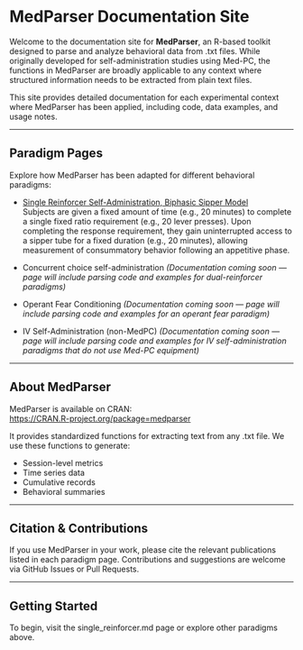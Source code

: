 # MedParser Documentation Site

Welcome to the documentation site for **MedParser**, an R-based toolkit designed to parse and analyze behavioral data from .txt files. While originally developed for self-administration studies using Med-PC, the functions in MedParser are broadly applicable to any context where structured information needs to be extracted from plain text files.

This site provides detailed documentation for each experimental context where MedParser has been applied, including code, data examples, and usage notes.

---

## Paradigm Pages

Explore how MedParser has been adapted for different behavioral paradigms:

- [Single Reinforcer Self-Administration, Biphasic Sipper Model](single_reinforcer_sippermodel.md)  
 Subjects are given a fixed amount of time (e.g., 20 minutes) to complete a single fixed ratio requirement (e.g., 20 lever presses). Upon completing the response requirement, they gain uninterrupted access to a sipper tube for a fixed duration (e.g., 20 minutes), allowing measurement of consummatory behavior following an appetitive phase.

- Concurrent choice self-administration 
  *(Documentation coming soon — page will include parsing code and examples for dual-reinforcer paradigms)*

- Operant Fear Conditioning
  *(Documentation coming soon — page will include parsing code and examples for an operant fear paradigm)*

- IV Self-Administration (non-MedPC)
  *(Documentation coming soon — page will include parsing code and examples for IV self-administration paradigms that do not use Med-PC equipment)*

---

## About MedParser

MedParser is available on CRAN:  
https://CRAN.R-project.org/package=medparser

It provides standardized functions for extracting text from any .txt file. We use these functions to generate:
- Session-level metrics
- Time series data
- Cumulative records
- Behavioral summaries

---

## Citation & Contributions

If you use MedParser in your work, please cite the relevant publications listed in each paradigm page. Contributions and suggestions are welcome via GitHub Issues or Pull Requests.

---

## Getting Started

To begin, visit the single_reinforcer.md page or explore other paradigms above.
